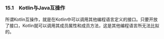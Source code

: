 ### 15.1　Kotlin与Java互操作

所谓Kotlin互操作，就是在Kotlin中可以调用其他编程语言定义的接口。只要开放了接口，Kotlin就可以调用其成员属性和成员方法，这是其他编程语言所无法比拟的。

